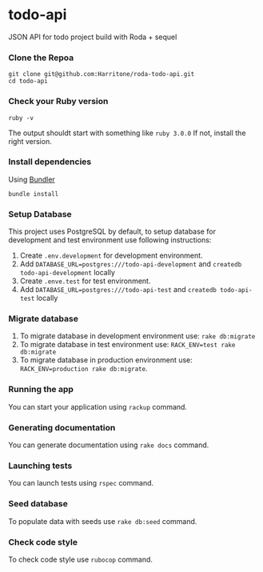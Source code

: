 # todo-api

JSON API for todo project build with Roda + sequel

### Clone the Repoa

```shell
git clone git@github.com:Harritone/roda-todo-api.git
cd todo-api
```

### Check your Ruby version

```shell
ruby -v
```

The output shouldt start with something like `ruby 3.0.0`
If not, install the right version.

### Install dependencies

Using [Bundler](https://github.com/bundler/bundler)

```shell
bundle install
```

### Setup Database

This project uses PostgreSQL by default, to setup database for development and test environment
use following instructions:

1. Create `.env.development` for development environment.
2. Add `DATABASE_URL=postgres:///todo-api-development` and `createdb todo-api-development` locally
3. Create `.enve.test` for test environment.
4. Add `DATABASE_URL=postgres:///todo-api-test` and `createdb todo-api-test` locally

### Migrate database

1. To migrate database in development environment use: `rake db:migrate`
2. To migrate database in test environment use: `RACK_ENV=test rake db:migrate`
3. To migrate database in production environment use: `RACK_ENV=production rake db:migrate`.

### Running the app

You can start your application using `rackup` command.

### Generating documentation

You can generate documentation using `rake docs` command.

### Launching tests

You can launch tests using `rspec` command.

### Seed database

To populate data with seeds use `rake db:seed` command.

### Check code style

To check code style use `rubocop` command.